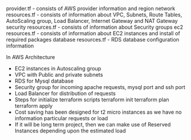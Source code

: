 provider.tf - consists of AWS provider information and region
network resources.tf - consists of information about VPC, Subnets, Route Tables, AutoScaling group, Load Balancer, Internet Gateway and NAT Gateway
security resources.tf - consists of information about Security groups
ec2 resources.tf -  consists of information about EC2 instances and install of required packages
database resources.tf - RDS database configuration information

In AWS Architecture 
- EC2 instances in Autoscaling group
- VPC with Public and private subnets
- RDS for Mysql database
- Security group for incoming apache requests, mysql port and ssh port
- Load Balancer for distribution of requests
- Steps for initialize terraform scripts
  terraform init
  terraform plan
  terraform apply
- Cost saving has been designed for t2 micro instances as we have no information particular requests or load
- If it will be long term project, then we can make use of Reserved Instances depending upon the estimated load
